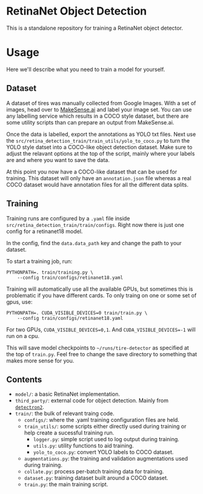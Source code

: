 # RetinaNet Object Detection

This is a standalone repository for training a RetinaNet object detector.

# Usage

Here we'll describe what you need to train a model for yourself.

## Dataset

A dataset of tires was manually collected from Google Images. With a set of images,
head over to [MakeSense.ai](https://www.makesense.ai/) and label your image set. You
can use any labelling service which results in a COCO style dataset, but there are
some utility scripts than can prepare an output from MakeSense.ai. 

Once the data is labelled, export the annotations as YOLO txt files. Next use the
`src/retina_detection_train/train_utils/yolo_to_coco.py` to turn the YOLO style datset
into a COCO-like object detection dataset. Make sure to adjust the relavant options at
the top of the script, mainly where your labels are and where you want to save the data.

At this point you now have a COCO-like dataset that can be used for training. This
dataset will only have an `annotation.json` file whereas a real COCO dataset would have
annotation files for all the different data splits.


## Training

Training runs are configured by a `.yaml` file inside
`src/retina_detection_train/train/configs`. Right now there is just one config for a
retinanet18 model. 

In the config, find the `data.data_path` key and change the path to your dataset.

To start a training job, run:

```
PYTHONPATH=. train/training.py \
    --config train/configs/retinanet18.yaml
```

Training will automatically use all the available GPUs, but sometimes this is
problematic if you have different cards. To only traing on one or some set of
gpus, use:

```
PYTHONPATH=. CUDA_VISIBLE_DEVICES=0 train/train.py \
    --config train/configs/retinanet18.yaml
```

For two GPUs, `CUDA_VISIBLE_DEVICES=0,1`. And `CUDA_VISIBLE_DEVICES=-1` will run on a
cpu.


This will save model checkpoints to `~/runs/tire-detector` as specified at the top of
`train.py`. Feel free to change the save directory to something that makes more sense
for you.


## Contents

* `model/`: a basic RetinaNet implementation.
* `third_party/`: external code for object detection. Mainly from
  [`detectron2`](https://github.com/facebookresearch/detectron2).
* `train/`: the bulk of relevant traing code.
    * `configs/`: where the .yaml training configuration files are held.
    * `train_utils/`: some scripts either directly used during training or help create
      a sucessful training run.
      * `logger.py`: simple script used to log output during training.
      * `utils.py`: utility functions to aid training.
      * `yolo_to_coco.py`: convert YOLO labels to COCO dataset.
    * `augmentations.py`: the training and validation augmentations used during training.
    * `collate.py`: process per-batch training data for training.
    * `dataset.py`: training dataset built around a COCO dataset.
    * `train.py`: the main training script.
      
